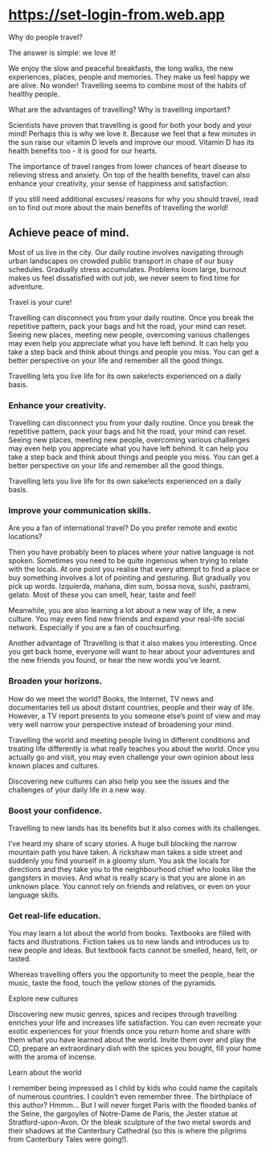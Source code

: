 # https://set-login-from.web.app
Why do people travel?

The answer is simple: we love it!

We enjoy the slow and peaceful breakfasts, the long walks, the new experiences, places, people and memories. They make us feel happy we are alive. No wonder! Travelling seems to combine most of the habits of healthy people.

What are the advantages of travelling? Why is travelling important?

Scientists have proven that travelling is good for both your body and your mind! Perhaps this is why we love it. Because we feel that a few minutes in the sun raise our vitamin D levels and improve our mood. Vitamin D has its health benefits too - it is good for our hearts.

The importance of travel ranges from lower chances of heart disease to relieving stress and anxiety. On top of the health benefits, travel can also enhance your creativity, your sense of happiness and satisfaction.

If you still need additional excuses/ reasons for why you should travel, read on to find out more about the main benefits of travelling the world!
##  Achieve peace of mind.

Most of us live in the city. Our daily routine involves navigating through urban landscapes on crowded public transport in chase of our busy schedules. Gradually stress accumulates. Problems loom large, burnout makes us feel dissatisfied with out job, we never seem to find time for adventure.

Travel is your cure!

Travelling can disconnect you from your daily routine. Once you break the repetitive pattern, pack your bags and hit the road, your mind can reset. Seeing new places, meeting new people, overcoming various challenges may even help you appreciate what you have left behind. It can help you take a step back and think about things and people you miss. You can get a better perspective on your life and remember all the good things.

Travelling lets you live life for its own sake!ects experienced on a daily basis.

### Enhance your creativity.

Travelling can disconnect you from your daily routine. Once you break the repetitive pattern, pack your bags and hit the road, your mind can reset. Seeing new places, meeting new people, overcoming various challenges may even help you appreciate what you have left behind. It can help you take a step back and think about things and people you miss. You can get a better perspective on your life and remember all the good things.

Travelling lets you live life for its own sake!ects experienced on a daily basis.

### Improve your communication skills.
Are you a fan of international travel? Do you prefer remote and exotic locations?

Then you have probably been to places where your native language is not spoken. Sometimes you need to be quite ingenious when trying to relate with the locals. At one point you realise that every attempt to find a place or buy something involves a lot of pointing and gesturing. But gradually you pick up words.  Izquierda, mañana, dim sum, bossa nova, sushi, pastrami, gelato. Most of these you can smell, hear, taste and feel!

Meanwhile, you are also learning a lot about a new way of life, a new culture. You may even find new friends and expand your real-life social network. Especially if you are a fan of couchsurfing.

Another advantage of Ttravelling is that it also makes you interesting. Once you get back home, everyone will want to hear about your adventures and the new friends you found, or hear the new words you’ve learnt.

###  Broaden your horizons.

How do we meet the world? Books, the Internet, TV news and documentaries tell us about distant countries, people and their way of life. However, a TV report presents to you someone else’s point of view and may very well narrow your perspective instead of broadening your mind.

Travelling the world and meeting people living in different conditions and treating life differently is what really teaches you about the world. Once you actually go and visit, you may even challenge your own opinion about less known places and cultures.

Discovering new cultures can also help you see the issues and the challenges of your daily life in a new way.


### Boost your confidence.

Travelling to new lands has its benefits but it also comes with its challenges.

I’ve heard my share of scary stories. A huge bull blocking the narrow mountain path you have taken. A rickshaw man takes a side street and suddenly you find yourself in a gloomy slum. You ask the locals for directions and they take you to the neighbourhood chief who looks like the gangsters in movies. And what is really scary is that you are alone in an unknown place. You cannot rely on friends and relatives, or even on your language skills.

### Get real-life education.

You may learn a lot about the world from books. Textbooks are filled with facts and illustrations. Fiction takes us to new lands and introduces us to new people and ideas. But textbook facts cannot be smelled, heard, felt, or tasted.

Whereas travelling offers you the opportunity to meet the people, hear the music, taste the food, touch the yellow stones of the pyramids.

Explore new cultures

Discovering new music genres, spices and recipes through travelling enriches your life and increases life satisfaction. You can even recreate your exotic experiences for your friends once you return home and share with them what you have learned about the world. Invite them over and play the CD, prepare an extraordinary dish with the spices you bought, fill your home with the aroma of incense.

Learn about the world

I remember being impressed as I child by kids who could name the capitals of numerous countries. I couldn’t even remember three. The birthplace of this author? Hmmm... But I will never forget Paris with the flooded banks of the Seine, the gargoyles of Notre-Dame de Paris, the Jester statue at Stratford-upon-Avon. Or the bleak sculpture of the two metal swords and their shadows at the Canterbury Cathedral (so this is where the pilgrims from Canterbury Tales were going!).
